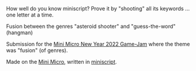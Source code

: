 How well do you know miniscript? Prove it by "shooting" all its keywords ... one letter at a time.

Fusion between the genres "asteroid shooter" and "guess-the-word" (hangman)

Submission for the [Mini Micro New Year 2022 Game-Jam](https://itch.io/jam/mini-micro-new-year-2022) where the theme was "fusion" (of genres).

Made on the [Mini Micro](https://miniscript.org/MiniMicro/), written in [miniscript](https://miniscript.org/).
